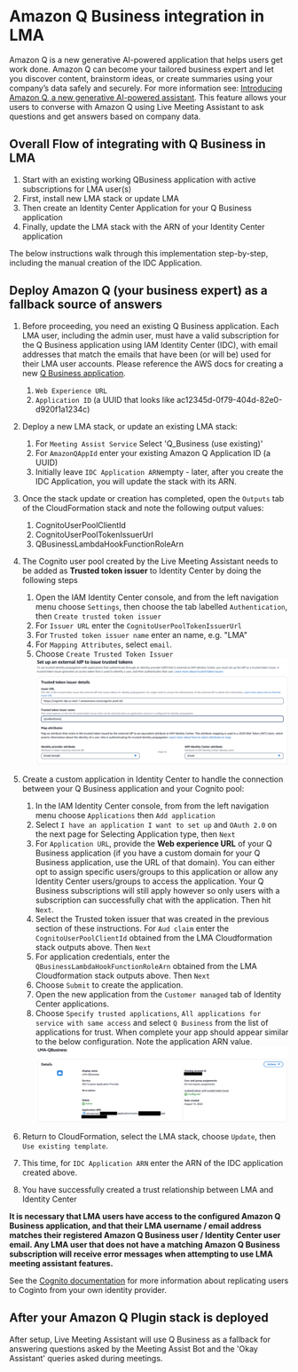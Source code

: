 # Amazon Q Business integration in LMA

Amazon Q is a new generative AI-powered application that helps users get work done. Amazon Q can become your tailored business expert and let you discover content, brainstorm ideas, or create summaries using your company’s data safely and securely. For more information see: [Introducing Amazon Q, a new generative AI-powered assistant](https://aws.amazon.com/blogs/aws/introducing-amazon-q-a-new-generative-ai-powered-assistant-preview). This feature allows your users to converse with Amazon Q using Live Meeting Assistant to ask questions and get answers based on company data.

## Overall Flow of integrating with Q Business in LMA

1. Start with an existing working QBusiness application with active subscriptions for LMA user(s)
2. First, install new LMA stack or update LMA
2. Then create an Identity Center Application for your Q Business application
3. Finally, update the LMA stack with the ARN of your Identity Center application

The below instructions walk through this implementation step-by-step, including the manual creation of the IDC Application.

## Deploy Amazon Q (your business expert) as a fallback source of answers

1. Before proceeding, you need an existing Q Business application. Each LMA user, including the admin user, must have a valid subscription for the Q Business application using IAM Identity Center (IDC), with email addresses that match the emails that have been (or will be) used for their LMA user accounts. Please reference the AWS docs for creating a new [Q Business application](https://docs.aws.amazon.com/amazonq/latest/qbusiness-ug/create-application.html).
    1. `Web Experience URL`
    2. `Application ID` (a UUID that looks like ac12345d-0f79-404d-82e0-d920f1a1234c)
2. Deploy a new LMA stack, or update an existing LMA stack:
    1. For `Meeting Assist Service` Select 'Q_Business (use existing)'
    2. For `AmazonQAppId` enter your existing Amazon Q Application ID (a UUID)
    3. Initially leave `IDC Application ARN`empty - later, after you create the IDC Application, you will update the stack with its ARN.
3. Once the stack update or creation has completed, open the `Outputs` tab of the CloudFormation stack and note the following output values:
    1. CognitoUserPoolClientId
    2. CognitoUserPoolTokenIssuerUrl
    3. QBusinessLambdaHookFunctionRoleArn
4. The Cognito user pool created by the Live Meeting Assistant needs to be added as **Trusted token issuer** to Identity Center by doing the following steps
    1. Open the IAM Identity Center console, and from the left navigation menu choose `Settings`, then choose the tab labelled `Authentication`, then `Create trusted token issuer`
    2. For `Issuer URL` enter the `CognitoUserPoolTokenIssuerUrl`
    3. For `Trusted token issuer name` enter an name, e.g. "LMA"
    4. For `Mapping Attributes`, select `email`.
    5. Choose `Create Trusted Token Issuer`
        ![Issuer](../images/token-issuer.PNG)
5. Create a custom application in Identity Center to handle the connection between your Q Business application and your Cognito pool:
    1. In the IAM Identity Center console, from from the left navigation menu choose `Applications` then `Add application`
    2. Select `I have an application I want to set up` and `OAuth 2.0` on the next page for Selecting Application type, then `Next`
    3. For `Application URL`, provide the **Web experience URL** of your Q Business application (if you have a custom domain for your Q Business application, use the URL of that domain). You can either opt to assign specific users/groups to this application or allow any Identity Center users/groups to access the application. Your Q Business subscriptions will still apply however so only users with a subscription can successfully chat with the application. Then hit `Next`.
    4. Select the Trusted token issuer that was created in the previous section of these instructions. For `Aud claim` enter the `CognitoUserPoolClientId` obtained from the LMA Cloudformation stack outputs above. Then `Next`
    5. For application credentials, enter the `QBusinessLambdaHookFunctionRoleArn` obtained from the LMA Cloudformation stack outputs above. Then `Next`
    6. Choose `Submit` to create the application.
    7. Open the new application from the `Customer managed` tab of Identity Center applications. 
    8. Choose `Specify trusted applications`, `All applications for service with same access` and select `Q Business` from the list of applications for trust. When complete your app should appear similar to the below configuration. Note the application ARN value.
        ![IDCApp](../images/icd-application.png)

6. Return to CloudFormation, select the LMA stack, choose `Update`, then `Use existing template`. 
7. This time, for `IDC Application ARN` enter the ARN of the IDC application created above. 
8. You have successfully created a trust relationship between LMA and Identity Center

**It is necessary that LMA users have access to the configured Amazon Q Business application, and that their LMA username / email address matches their registered Amazon Q Business user / Identity Center user email. Any LMA user that does not have a matching Amazon Q Business subscription will receive error messages when attempting to use LMA meeting assistant features.**

See the [Cognito documentation](https://docs.aws.amazon.com/cognito/latest/developerguide/managing-users.html) for more information about replicating users to Coginto from your own identity provider.

## After your Amazon Q Plugin stack is deployed
After setup, Live Meeting Assistant will use Q Business as a fallback for answering questions asked by the Meeting Assist Bot and the 'Okay Assistant' queries asked during meetings. 